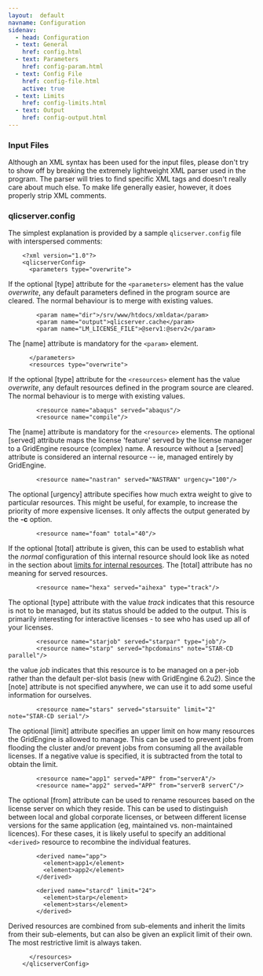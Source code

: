```yaml
---
layout:  default
navname: Configuration
sidenav:
  - head: Configuration
  - text: General
    href: config.html
  - text: Parameters
    href: config-param.html
  - text: Config File
    href: config-file.html
    active: true
  - text: Limits
    href: config-limits.html
  - text: Output
    href: config-output.html
---
```


### Input Files

Although an XML syntax has been used for the input files, please don't try
to show off by breaking the extremely lightweight XML parser used in the
program. The parser will tries to find specific XML tags and doesn't really
care about much else. To make life generally easier, however, it does
properly strip XML comments.

### qlicserver.config

The simplest explanation is provided by a sample `qlicserver.config` file
with interspersed comments:

        <?xml version="1.0"?>
        <qlicserverConfig>
          <parameters type="overwrite">

If the optional \[type\] attribute for the `<parameters>` element has
the value *overwrite*, any default parameters defined in the program source
are cleared. The normal behaviour is to merge with existing values.

            <param name="dir">/srv/www/htdocs/xmldata</param>
            <param name="output">qlicserver.cache</param>
            <param name="LM_LICENSE_FILE">@serv1:@serv2</param>

The \[name\] attribute is mandatory for the `<param>` element.

          </parameters>
          <resources type="overwrite">

If the optional \[type\] attribute for the `<resources>` element has the
value *overwrite*, any default resources defined in the program source are
cleared. The normal behaviour is to merge with existing values.

            <resource name="abaqus" served="abaqus"/>
            <resource name="compile"/>

The \[name\] attribute is mandatory for the `<resource>` elements. The
optional \[served\] attribute maps the license 'feature' served by the
license manager to a GridEngine resource (complex) name. A resource without
a \[served\] attribute is considered an internal resource -- ie, managed
entirely by GridEngine.

            <resource name="nastran" served="NASTRAN" urgency="100"/>

The optional \[urgency\] attribute specifies how much extra weight to give to
particular resources. This might be useful, for example, to increase the
priority of more expensive licenses. It only affects the output generated by
the **-c** option.

            <resource name="foam" total="40"/>

If the optional \[total\] attribute is given, this can be used to establish
what the *normal* configuration of this internal resource should look like
as noted in the section about [limits for internal
resources](config-limits.html#resource_limits_for_internal_resources).
The \[total\] attribute has no meaning for
served resources.

            <resource name="hexa" served="aihexa" type="track"/>

The optional \[type\] attribute with the value *track* indicates that this
resource is not to be managed, but its status should be added to the output.
This is primarily interesting for interactive licenses - to see who has used
up all of your licenses.

            <resource name="starjob" served="starpar" type="job"/>
            <resource name="starp" served="hpcdomains" note="STAR-CD parallel"/>

the value *job* indicates that this resource is to be managed on a per-job
rather than the default per-slot basis (new with GridEngine 6.2u2).
Since the \[note\] attribute is not specified anywhere,
we can use it to add some useful information for ourselves.

            <resource name="stars" served="starsuite" limit="2" note="STAR-CD serial"/>

The optional \[limit\] attribute specifies an upper limit on how many
resources the GridEngine is allowed to manage. This can be used to prevent
jobs from flooding the cluster and/or prevent jobs from consuming all the
available licenses. If a negative value is specified, it is subtracted from
the total to obtain the limit.

            <resource name="app1" served="APP" from="serverA"/>
            <resource name="app2" served="APP" from="serverB serverC"/>

The optional \[from\] attribute can be used to rename resources based on the
license server on which they reside.  This can be used to distinguish
between local and global corporate licenses, or between different license
versions for the same application (eg, maintained vs. non-maintained
licences). For these cases, it is likely useful to specify an additional
`<derived>` resource to recombine the individual features.

            <derived name="app">
              <element>app1</element>
              <element>app2</element>
            </derived>

            <derived name="starcd" limit="24">
              <element>starp</element>
              <element>stars</element>
            </derived>

Derived resources are combined from sub-elements and inherit the limits from
their sub-elements, but can also be given an explicit limit of their own.
The most restrictive limit is always taken.

          </resources>
        </qlicserverConfig>

